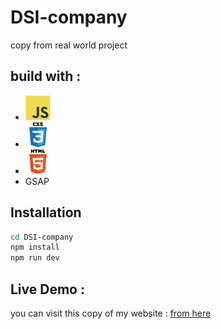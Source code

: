 # DSI-company

copy from real world project

## build with :

- <img src="https://raw.githubusercontent.com/devicons/devicon/master/icons/javascript/javascript-original.svg" alt="javascript" width="40" height="40" style="max-width:100%;"> 
- <img src="https://raw.githubusercontent.com/devicons/devicon/master/icons/css3/css3-original-wordmark.svg" alt="css3" width="40" height="40" style="max-width:100%;">
- <img src="https://raw.githubusercontent.com/devicons/devicon/master/icons/html5/html5-original-wordmark.svg" alt="html5" width="40" height="40" style="max-width:100%;">
- GSAP
## Installation

```bash
cd DSI-company
npm install
npm run dev
```

## Live Demo :
you can visit this copy of my website  :  <a href="https://dsi-company.vercel.app/" target="_blank" >from here</a>
